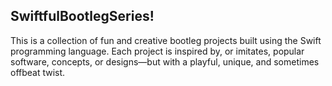 ## SwiftfulBootlegSeries!

This is a collection of fun and creative bootleg projects built using the Swift programming language. Each project is inspired by, or imitates, popular software, concepts, or designs—but with a playful, unique, and sometimes offbeat twist.
